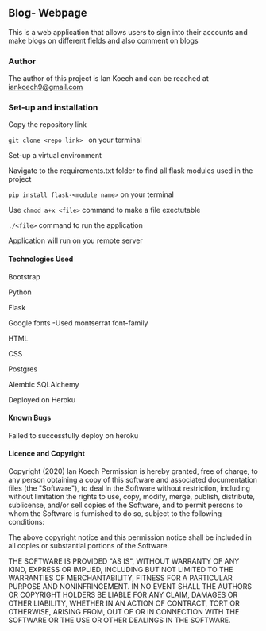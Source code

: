 ## Blog- Webpage

This is a web application that allows users to sign into their accounts and make blogs on different fields and also comment on blogs

### Author

The author of this project is Ian Koech and can be reached at iankoech9@gmail.com



### Set-up and installation
Copy the repository link

`git clone <repo link> ` on your terminal

Set-up  a virtual environment 

Navigate to the requirements.txt folder to find all flask modules used in the project

`pip install flask-<module name>` on your terminal

Use `chmod a+x <file>` command to make a file exectutable

`./<file>` command to run the application

Application will run on you remote server

#### Technologies Used 

Bootstrap

Python

Flask

Google fonts -Used montserrat font-family

HTML

CSS

Postgres

Alembic SQLAlchemy

Deployed on Heroku

#### Known Bugs


 Failed to successfully deploy on heroku


#### Licence and Copyright

Copyright (2020) Ian Koech Permission is hereby granted, free of charge, to any person obtaining a copy of this software and associated documentation files (the "Software"), to deal in the Software without restriction, including without limitation the rights to use, copy, modify, merge, publish, distribute, sublicense, and/or sell copies of the Software, and to permit persons to whom the Software is furnished to do so, subject to the following conditions:

The above copyright notice and this permission notice shall be included in all copies or substantial portions of the Software.

THE SOFTWARE IS PROVIDED "AS IS", WITHOUT WARRANTY OF ANY KIND, EXPRESS OR IMPLIED, INCLUDING BUT NOT LIMITED TO THE WARRANTIES OF MERCHANTABILITY, FITNESS FOR A PARTICULAR PURPOSE AND NONINFRINGEMENT. IN NO EVENT SHALL THE AUTHORS OR COPYRIGHT HOLDERS BE LIABLE FOR ANY CLAIM, DAMAGES OR OTHER LIABILITY, WHETHER IN AN ACTION OF CONTRACT, TORT OR OTHERWISE, ARISING FROM, OUT OF OR IN CONNECTION WITH THE SOFTWARE OR THE USE OR OTHER DEALINGS IN THE SOFTWARE.


